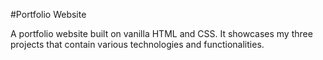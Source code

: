 #Portfolio Website

A portfolio website built on vanilla HTML and CSS. 
It showcases my three projects that contain various technologies and functionalities.  
